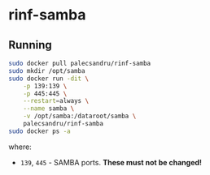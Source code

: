 # rinf-samba

## Running

```bash
sudo docker pull palecsandru/rinf-samba
sudo mkdir /opt/samba
sudo docker run -dit \
    -p 139:139 \
    -p 445:445 \
    --restart=always \
    --name samba \
    -v /opt/samba:/dataroot/samba \
    palecsandru/rinf-samba
sudo docker ps -a
```

where:
  * `139`, `445` - SAMBA ports. **These must not be changed!**
